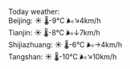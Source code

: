Today weather:  
Beijing: ☀️   🌡️-9°C 🌬️↘4km/h  
Tianjin: ☀️   🌡️-8°C 🌬️↓7km/h  
Shijiazhuang: ☀️   🌡️-6°C 🌬️→4km/h  
Tangshan: ☀️   🌡️-10°C 🌬️↘10km/h  
